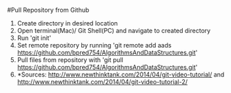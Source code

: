 #Pull Repository from Github
1. Create directory in desired location
2. Open terminal(Mac)/ Git Shell(PC) and navigate to created directory
3. Run 'git init'
4. Set remote repository by running 'git remote add aads https://github.com/bpred754/AlgorithmsAndDataStructures.git'
5. Pull files from repository with 'git pull https://github.com/bpred754/AlgorithmsAndDataStructures.git'
6. *Sources: http://www.newthinktank.com/2014/04/git-video-tutorial/ and http://www.newthinktank.com/2014/04/git-video-tutorial-2/
